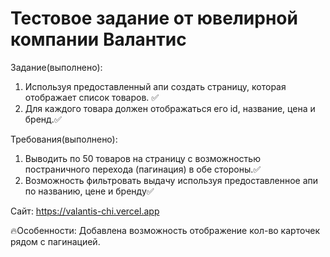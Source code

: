 # Тестовое задание от ювелирной компании Валантис 

Задание(выполнено):
1. Используя предоставленный апи создать страницу, которая отображает список товаров. ✅
2. Для каждого товара должен отображаться его id, название, цена и бренд.✅

Требования(выполнено):
1. Выводить по 50 товаров на страницу с возможностью постраничного перехода (пагинация) в обе стороны.✅
2. Возможность фильтровать выдачу используя предоставленное апи по названию, цене и бренду✅

Сайт: https://valantis-chi.vercel.app


🔥Особенности: Добавлена возможность отображение кол-во карточек рядом с пагинацией. 
